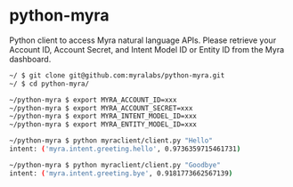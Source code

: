 # python-myra
Python client to access Myra natural language APIs. Please retrieve your Account ID, Account Secret, and Intent Model ID or Entity ID from the Myra dashboard.

```sh
~/ $ git clone git@github.com:myralabs/python-myra.git
~/ $ cd python-myra/

~/python-myra $ export MYRA_ACCOUNT_ID=xxx
~/python-myra $ export MYRA_ACCOUNT_SECRET=xxx
~/python-myra $ export MYRA_INTENT_MODEL_ID=xxx
~/python-myra $ export MYRA_ENTITY_MODEL_ID=xxx

~/python-myra $ python myraclient/client.py "Hello"
intent: ('myra.intent.greeting.hello', 0.9736359715461731)

~/python-myra $ python myraclient/client.py "Goodbye"
intent: ('myra.intent.greeting.bye', 0.9181773662567139)
```
